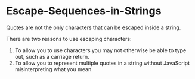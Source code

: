 # Escape-Sequences-in-Strings

Quotes are not the only characters that can be escaped inside a string. 

 There are two reasons to use escaping characters:

 1. To allow you to use characters you may not otherwise be able to type out, such as a carriage return.
2. To allow you to represent multiple quotes in a string without JavaScript misinterpreting what you mean.
